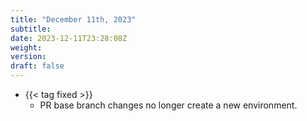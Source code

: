 ```yaml
---
title: "December 11th, 2023"
subtitle:
date: 2023-12-11T23:28:08Z
weight:
version:
draft: false
---
```


- {{< tag fixed >}}
    - PR base branch changes no longer create a new environment.

